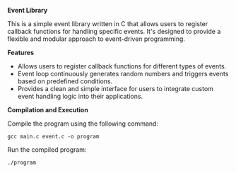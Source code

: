 **Event Library**

This is a simple event library written in C that allows users to register callback functions for handling specific events. It's designed to provide a flexible and modular approach to event-driven programming.

**Features**

- Allows users to register callback functions for different types of events.
- Event loop continuously generates random numbers and triggers events based on predefined conditions.
- Provides a clean and simple interface for users to integrate custom event handling logic into their applications.

**Compilation and Execution**

Compile the program using the following command:

`gcc main.c event.c -o program`

Run the compiled program:

`./program`
